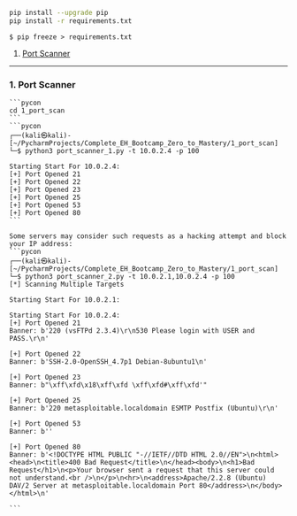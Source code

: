 ```bash
 pip install --upgrade pip
 pip install -r requirements.txt
 ```
~~~shell
$ pip freeze > requirements.txt
~~~


1. <a href="#port_scanner">Port Scanner</a>



---

### 1. **Port Scanner** <a name="port_scanner"></a> 

    ```pycon
    cd 1_port_scan
    ```
    ```pycon
    ┌──(kali㉿kali)-[~/PycharmProjects/Complete_EH_Bootcamp_Zero_to_Mastery/1_port_scan]
    └─$ python3 port_scanner_1.py -t 10.0.2.4 -p 100
    
    Starting Start For 10.0.2.4:
    [+] Port Opened 21
    [+] Port Opened 22
    [+] Port Opened 23
    [+] Port Opened 25
    [+] Port Opened 53
    [+] Port Opened 80
    ```
    
    Some servers may consider such requests as a hacking attempt and block your IP address:
    ```pycon
    ┌──(kali㉿kali)-[~/PycharmProjects/Complete_EH_Bootcamp_Zero_to_Mastery/1_port_scan]
    └─$ python3 port_scanner_2.py -t 10.0.2.1,10.0.2.4 -p 100
    [*] Scanning Multiple Targets
    
    Starting Start For 10.0.2.1:
    
    Starting Start For 10.0.2.4:
    [+] Port Opened 21
    Banner: b'220 (vsFTPd 2.3.4)\r\n530 Please login with USER and PASS.\r\n'
    
    [+] Port Opened 22
    Banner: b'SSH-2.0-OpenSSH_4.7p1 Debian-8ubuntu1\n'
    
    [+] Port Opened 23
    Banner: b"\xff\xfd\x18\xff\xfd \xff\xfd#\xff\xfd'"
    
    [+] Port Opened 25
    Banner: b'220 metasploitable.localdomain ESMTP Postfix (Ubuntu)\r\n'
    
    [+] Port Opened 53
    Banner: b''
    
    [+] Port Opened 80
    Banner: b'<!DOCTYPE HTML PUBLIC "-//IETF//DTD HTML 2.0//EN">\n<html><head>\n<title>400 Bad Request</title>\n</head><body>\n<h1>Bad Request</h1>\n<p>Your browser sent a request that this server could not understand.<br />\n</p>\n<hr>\n<address>Apache/2.2.8 (Ubuntu) DAV/2 Server at metasploitable.localdomain Port 80</address>\n</body></html>\n'
    
    ```


